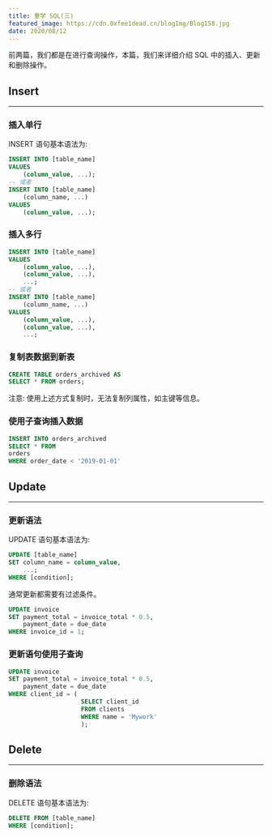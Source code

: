 ```yaml
---
title: 重学 SQL(三)
featured_image: https://cdn.0xfee1dead.cn/blogImg/Blog158.jpg
date: 2020/08/12
---
```


前两篇，我们都是在进行查询操作，本篇，我们来详细介绍 SQL 中的插入、更新和删除操作。

## Insert
***  
### 插入单行
INSERT 语句基本语法为: 
``` sql
INSERT INTO [table_name] 
VALUES 
    (column_value, ...);
-- 或者
INSERT INTO [table_name]
    (column_name, ...) 
VALUES 
    (column_value, ...);
```

### 插入多行
``` sql
INSERT INTO [table_name] 
VALUES 
    (column_value, ...), 
    (column_value, ...),
    ...;
-- 或者
INSERT INTO [table_name]
    (column_name, ...) 
VALUES 
    (column_value, ...),
    (column_value, ...),
    ...;
```

### 复制表数据到新表
``` sql
CREATE TABLE orders_archived AS
SELECT * FROM orders;
```

注意: 使用上述方式复制时，无法复制列属性，如主键等信息。

### 使用子查询插入数据
``` sql
INSERT INTO orders_archived
SELECT * FROM
orders
WHERE order_date < '2019-01-01'
```

## Update
***  
### 更新语法
UPDATE 语句基本语法为: 
``` sql
UPDATE [table_name] 
SET column_name = column_value, 
    ...; 
WHERE [condition];
```

通常更新都需要有过滤条件。
``` sql
UPDATE invoice
SET payment_total = invoice_total * 0.5,
    payment_date = due_date
WHERE invoice_id = 1;
```

### 更新语句使用子查询
``` sql
UPDATE invoice
SET payment_total = invoice_total * 0.5,
    payment_date = due_date
WHERE client_id = (
                    SELECT client_id 
                    FROM clients
                    WHERE name = 'Mywork'
                    );
```

## Delete
***  
### 删除语法
DELETE 语句基本语法为: 
``` sql
DELETE FROM [table_name]
WHERE [condition];
```